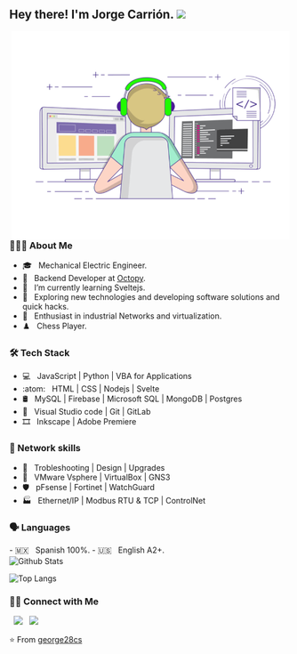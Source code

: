 <h2> Hey there! I'm Jorge Carrión. <img src="https://github.com/souvikguria98/souvikguria98/blob/master/Hi.gif" width="25"></h2>
<img align="right" alt="GIF" src="https://raw.githubusercontent.com/devSouvik/devSouvik/master/gif3.gif" width="500"/>

<h3> 👨🏻‍💻 About Me </h3>

- 🎓 &nbsp; Mechanical Electric Engineer.
- 💼 &nbsp; Backend Developer at [Octopy](https://octopy.com/).
- 🔭 &nbsp; I’m currently learning Sveltejs.
- 🤔 &nbsp; Exploring new technologies and developing software solutions and quick hacks.
- 🌱 &nbsp; Enthusiast in industrial Networks and virtualization.
- ♟️ &nbsp; Chess Player.

<h3>🛠 Tech Stack</h3>

- 💻 &nbsp; JavaScript | Python | VBA for Applications  
- :atom: &nbsp; HTML | CSS | Nodejs | Svelte 
- 🛢 &nbsp; MySQL | Firebase | Microsoft SQL | MongoDB | Postgres
- 🔧 &nbsp; Visual Studio code | Git | GitLab 
- 🎞️ &nbsp; Inkscape | Adobe Premiere

<h3>🧰 Network skills</h3>

- 📡 &nbsp; Trobleshooting | Design | Upgrades  
- 💾 &nbsp; VMware Vsphere | VirtualBox | GNS3  
- 🛡️ &nbsp; pFsense | Fortinet | WatchGuard  
- 🏭 &nbsp; Ethernet/IP | Modbus RTU & TCP | ControlNet   

<h3>🗣️ Languages </h3>  
- 🇲🇽 &nbsp; Spanish 100%.  
- 🇺🇸 &nbsp; English A2+.  
<br>

<img align="center" src="https://github-readme-stats.vercel.app/api?username=george28cs&include_all_commits=true&count_private=true&show_icons=true&line_height=20&title_color=7A7ADB&icon_color=2234AE&text_color=D3D3D3&bg_color=0,000000,130F40" alt="Github Stats">

</br>

![Top Langs](https://github-readme-stats.vercel.app/api/top-langs/?username=george28cs&layout=compact&text_color=daf7dc&bg_color=151515)


<h3> 🤝🏻 Connect with Me </h3>

<p align="left">
&nbsp; <a href="https://www.linkedin.com/in/jcarrion28/" target="_blank" rel="noopener noreferrer"><img src="https://img.icons8.com/plasticine/100/000000/linkedin.png" width="50" /></a>
&nbsp; <a href="mailto:jorge_28cs@hotmail.com" target="_blank" rel="noopener noreferrer"><img src="https://img.icons8.com/plasticine/100/000000/gmail.png"  width="50" /></a>
</p>

⭐️ From [george28cs](https://github.com/george28cs)
